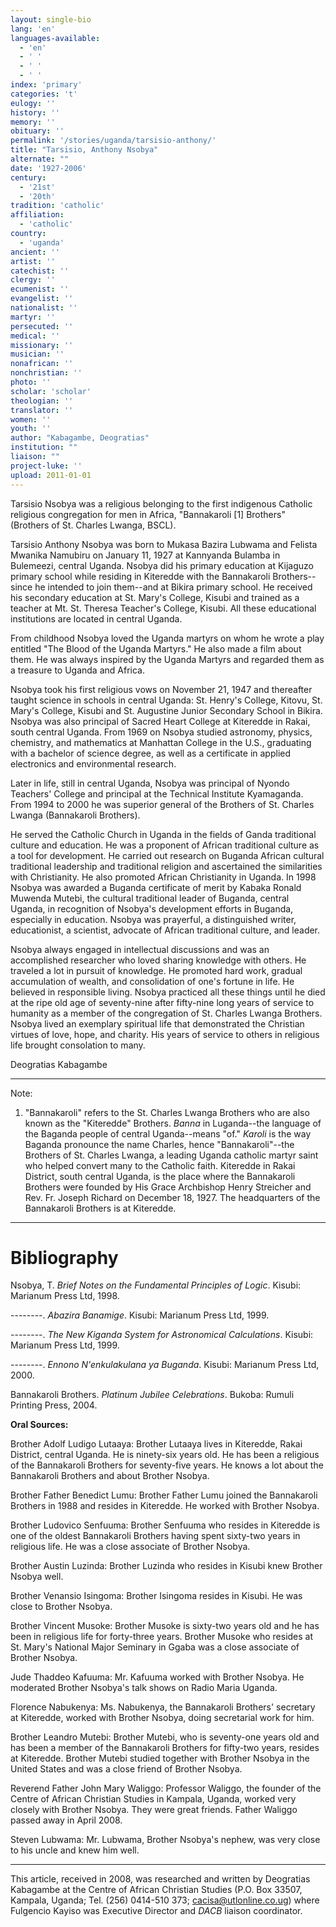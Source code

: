 ```yaml
---
layout: single-bio
lang: 'en'
languages-available:
  - 'en'
  - ' '
  - ' '
  - ' '
index: 'primary'
categories: 't'
eulogy: ''
history: ''
memory: ''
obituary: ''
permalink: '/stories/uganda/tarsisio-anthony/'
title: "Tarsisio, Anthony Nsobya"
alternate: ""
date: '1927-2006'
century:
  - '21st'
  - '20th'
tradition: 'catholic'
affiliation:
  - 'catholic'
country:
  - 'uganda'
ancient: ''
artist: ''
catechist: ''
clergy: ''
ecumenist: ''
evangelist: ''
nationalist: ''
martyr: ''
persecuted: ''
medical: ''
missionary: ''
musician: ''
nonafrican: ''
nonchristian: ''
photo: ''
scholar: 'scholar'
theologian: ''
translator: ''
women: ''
youth: ''
author: "Kabagambe, Deogratias"
institution: ""
liaison: ""
project-luke: ''
upload: 2011-01-01
---
```




Tarsisio Nsobya was a religious belonging to the first indigenous Catholic religious congregation for men in Africa, "Bannakaroli [1] Brothers" (Brothers of St. Charles Lwanga, BSCL).

Tarsisio Anthony Nsobya was born to Mukasa Bazira Lubwama and Felista Mwanika Namubiru on January 11, 1927 at Kannyanda Bulamba in Bulemeezi, central Uganda. Nsobya did his primary education at Kijaguzo primary school while residing in Kiteredde with the Bannakaroli Brothers--since he intended to join them--and at Bikira primary school. He received his secondary education at St. Mary's College, Kisubi and trained as a teacher at Mt. St. Theresa Teacher's College, Kisubi. All these educational institutions are located in central Uganda.

From childhood Nsobya loved the Uganda martyrs on whom he wrote a play entitled "The Blood of the Uganda Martyrs." He also made a film about them. He was always inspired by the Uganda Martyrs and regarded them as a treasure to Uganda and Africa.

Nsobya took his first religious vows on November 21, 1947 and thereafter taught science in schools in central Uganda: St. Henry's College, Kitovu, St. Mary's College, Kisubi and St. Augustine Junior Secondary School in Bikira. Nsobya was also principal of Sacred Heart College at Kiteredde in Rakai, south central Uganda. From 1969 on Nsobya studied astronomy, physics, chemistry, and mathematics at Manhattan College in the U.S., graduating with a bachelor of science degree, as well as a certificate in applied electronics and environmental research.

Later in life, still in central Uganda, Nsobya was principal of Nyondo Teachers' College and principal at the Technical Institute Kyamaganda. From 1994 to 2000 he was superior general of the Brothers of St. Charles Lwanga (Bannakaroli Brothers).

He served the Catholic Church in Uganda in the fields of Ganda traditional culture and education. He was a proponent of African traditional culture as a tool for development. He carried out research on Buganda African cultural traditional leadership and traditional religion and ascertained the similarities with Christianity. He also promoted African Christianity in Uganda. In 1998 Nsobya was awarded a Buganda certificate of merit by Kabaka Ronald Muwenda Mutebi, the cultural traditional leader of Buganda, central Uganda, in recognition of Nsobya's development efforts in Buganda, especially in education. Nsobya was prayerful, a distinguished writer, educationist, a scientist, advocate of African traditional culture, and leader.

Nsobya always engaged in intellectual discussions and was an accomplished researcher who loved sharing knowledge with others. He traveled a lot in pursuit of knowledge. He promoted hard work, gradual accumulation of wealth, and consolidation of one's fortune in life. He believed in responsible living. Nsobya practiced all these things until he died at the ripe old age of seventy-nine after fifty-nine long years of service to humanity as a member of the congregation of St. Charles Lwanga Brothers. Nsobya lived an exemplary spiritual life that demonstrated the Christian virtues of love, hope, and charity. His years of service to others in religious life brought consolation to many.

Deogratias Kabagambe

---

Note:

1. "Bannakaroli" refers to the St. Charles Lwanga Brothers who are also known as the "Kiteredde" Brothers. *Banna* in Luganda--the language of the Baganda people of central Uganda--means "of." *Karoli* is the way Baganda pronounce the name Charles, hence "Bannakaroli"--the Brothers of St. Charles Lwanga, a leading Uganda catholic martyr saint who helped convert many to the Catholic faith. Kiteredde in Rakai District, south central Uganda, is the place where the Bannakaroli Brothers were founded by His Grace Archbishop Henry Streicher and Rev. Fr. Joseph Richard on December 18, 1927. The headquarters of the Bannakaroli Brothers is at Kiteredde.

---

# Bibliography

Nsobya, T. *Brief Notes on the Fundamental Principles of Logic*. Kisubi: Marianum Press Ltd, 1998.

--------. *Abazira Banamige*. Kisubi: Marianum Press Ltd, 1999.

--------. *The New Kiganda System for Astronomical Calculations*. Kisubi: Marianum Press Ltd, 1999.

--------. *Ennono N'enkulakulana ya Buganda*. Kisubi: Marianum Press Ltd, 2000.

Bannakaroli Brothers. *Platinum Jubilee Celebrations*. Bukoba: Rumuli Printing Press, 2004.

**Oral Sources:**

Brother Adolf Ludigo Lutaaya: Brother Lutaaya lives in Kiteredde, Rakai District, central Uganda. He is ninety-six years old. He has been a religious of the Bannakaroli Brothers for seventy-five years. He knows a lot about the Bannakaroli Brothers and about Brother Nsobya.

Brother Father Benedict Lumu: Brother Father Lumu joined the Bannakaroli Brothers in 1988 and resides in Kiteredde. He worked with Brother Nsobya.

Brother Ludovico Senfuuma: Brother Senfuuma who resides in Kiteredde is one of the oldest Bannakaroli Brothers having spent sixty-two years in religious life. He was a close associate of Brother Nsobya.

Brother Austin Luzinda: Brother Luzinda who resides in Kisubi knew Brother Nsobya well.

Brother Venansio Isingoma: Brother Isingoma resides in Kisubi. He was close to Brother Nsobya.

Brother Vincent Musoke: Brother Musoke is sixty-two years old and he has been in religious life for forty-three years. Brother Musoke who resides at St. Mary's National Major Seminary in Ggaba was a close associate of Brother Nsobya.

Jude Thaddeo Kafuuma: Mr. Kafuuma worked with Brother Nsobya. He moderated Brother Nsobya's talk shows on Radio Maria Uganda.

Florence Nabukenya: Ms. Nabukenya, the Bannakaroli Brothers' secretary at Kiteredde, worked with Brother Nsobya, doing secretarial work for him.

Brother Leandro Mutebi: Brother Mutebi, who is seventy-one years old and has been a member of the Bannakaroli Brothers for fifty-two years, resides at Kiteredde. Brother Mutebi studied together with Brother Nsobya in the United States and was a close friend of Brother Nsobya.

Reverend Father John Mary Waliggo: Professor Waliggo, the founder of the Centre of African Christian Studies in Kampala, Uganda, worked very closely with Brother Nsobya. They were great friends. Father Waliggo passed away in April 2008.

Steven Lubwama: Mr. Lubwama, Brother Nsobya's nephew, was very close to his uncle and knew him well.

---

This article, received in 2008, was researched and written by Deogratias Kabagambe at the Centre of African Christian Studies (P.O. Box 33507, Kampala, Uganda; Tel. (256) 0414-510 373; cacisa@utlonline.co.ug) where Fulgencio Kayiso was Executive Director and *DACB* liaison coordinator.
